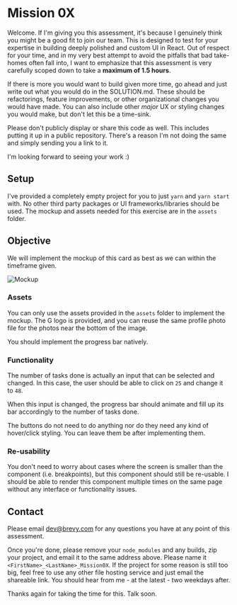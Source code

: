 # Mission 0X

Welcome. If I'm giving you this assessment, it's because I genuinely think you might be a good fit to join our team. This is designed to test for your expertise in building deeply polished and custom UI in React. Out of respect for your time, and in my very best attempt to avoid the pitfalls that bad take-homes often fall into, I want to emphasize that this assessment is very carefully scoped down to take a **maximum of 1.5 hours**.

If there is more you would want to build given more time, go ahead and just write out what you would do in the SOLUTION.md. These should be refactorings, feature improvements, or other organizational changes you would have made. You can also include other *major* UX or styling changes you would make, but don't let this be a time-sink.

Please don't publicly display or share this code as well. This includes putting it up in a public repository. There's a reason I'm not doing the same and simply sending you a link to it.
  
I'm looking forward to seeing your work :)

## Setup

I've provided a completely empty project for you to just `yarn` and `yarn start` with. No other third party packages or UI frameworks/libraries should be used. The mockup and assets needed for this exercise are in the `assets` folder.

## Objective

We will implement the mockup of this card as best as we can within the timeframe given.

![Mockup](https://i.ibb.co/dp5rLRn/Mockup.png)

### Assets
You can only use the assets provided in the `assets` folder to implement the mockup. The G logo is provided, and you can reuse the same profile photo file for the photos near the bottom of the image.
 
 You should implement the progress bar natively. 
  
### Functionality
The number of tasks done is actually an input that can be selected and changed. In this case, the user should be able to click on `25` and change it to `48`.

When this input is changed, the progress bar should animate and fill up its bar accordingly to the number of tasks done. 

The buttons do not need to do anything nor do they need any kind of hover/click styling. You can leave them be after implementing them. 

### Re-usability
You don't need to worry about cases where the screen is smaller than the component (i.e. breakpoints), but this component should still be re-usable. I should be able to render this component multiple times on the same page without any interface or functionality issues. 

## Contact

Please email dev@brevy.com for any questions you have at any point of this assessment.

Once you're done, please remove your `node_modules` and any builds, zip your project, and email it to the same address above. Please name it `<FirstName>_<LastName>_Mission0X`. If the project for some reason is still too big, feel free to use any other file hosting service and just email the shareable link. You should hear from me - at the latest - two weekdays after. 

Thanks again for taking the time for this. Talk soon.
